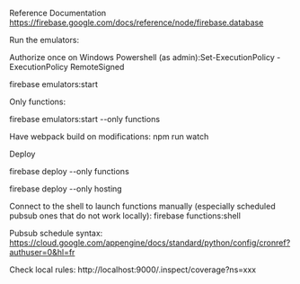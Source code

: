 Reference Documentation 
https://firebase.google.com/docs/reference/node/firebase.database

Run the emulators:

Authorize once on Windows Powershell (as admin):Set-ExecutionPolicy -ExecutionPolicy RemoteSigned

firebase emulators:start

Only functions:

firebase emulators:start --only functions

Have webpack build on modifications:
npm run watch

Deploy

firebase deploy --only functions

firebase deploy --only hosting


Connect to the shell to launch functions manually (especially scheduled pubsub ones that do not work locally):
firebase functions:shell

Pubsub schedule syntax:
https://cloud.google.com/appengine/docs/standard/python/config/cronref?authuser=0&hl=fr

Check local rules:
http://localhost:9000/.inspect/coverage?ns=xxx